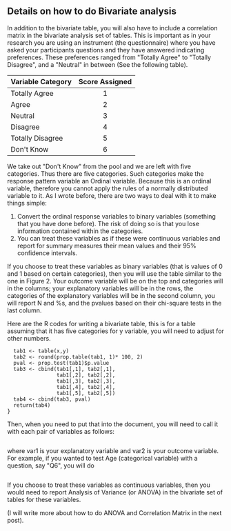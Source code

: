 ## Details on how to do Bivariate analysis

In addition to the bivariate table, you will also have to include a correlation matrix in the bivariate analysis set of tables. This is important as in your research you are using an instrument (the questionnaire) where you have asked your participants questions and they have answered indicating preferences. These preferences ranged from "Totally Agree" to "Totally Disagree", and a "Neutral" in between (See the following table).

| Variable Category | Score Assigned |
|:-------------------|:----------------:|
| Totally Agree     | 1              |
| Agree             | 2              |
| Neutral           | 3              |
| Disagree          | 4              |
| Totally Disagree  | 5              |
| Don't Know        | 6              |

We take out "Don't Know" from the pool and we are left with five categories. Thus there are five categories. Such categories make the response pattern variable an Ordinal variable. Because this is an ordinal variable, therefore you cannot apply the rules of a normally distributed variable to it. As I wrote before, there are two ways to deal with it to make things simple:

1. Convert the ordinal response variables to binary variables (something that you have done before). The risk of doing so is that you lose information contained within the categories.
2. You can treat these variables as if these were continuous variables and report for summary measures their mean values and their 95% confidence intervals.

If you choose to treat these variables as binary variables (that is values of 0 and 1 based on certain categories), then you will use the table similar to the one in Figure 2. Your outcome variable will be on the top and categories will in the columns; your explanatory variables will be in the rows, the categories of the explanatory variables will be in the second column, you will report N and %s, and the pvalues based on their chi-square tests in the last column.


Here are the R codes for writing a bivariate table, this is for a table assuming that it has five categories
for y variable, you will need to adjust for other numbers.

```bivtable <- function(x,y){
  tab1 <- table(x,y)
  tab2 <- round(prop.table(tab1, 1)* 100, 2)
  pval <- prop.test(tab1)$p.value
  tab3 <- cbind(tab1[,1], tab2[,1],
                tab1[,2], tab2[,2],
                tab1[,3], tab2[,3],
                tab1[,4], tab2[,4],
                tab1[,5], tab2[,5])
  tab4 <- cbind(tab3, pval)
  return(tab4)
}
```

Then, when you need to put that into the document, you will need to call it with each pair of variables as follows:

```bivtable(var1, var2)
```


where var1 is your explanatory variable and var2 is your outcome variable. For example, if you wanted to test Age (categorical variable) with a question, say "Q6", you will do

```bivtable(Age, Q6)
```


If you choose to treat these variables as continuous variables, then you would need to report Analysis of Variance (or ANOVA) in the bivariate set of tables for these variables.

(I will write more about how to do ANOVA and Correlation Matrix in the next post).
